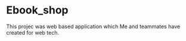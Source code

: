 # Ebook_shop
This projec was web based application which Me and teammates have created for web tech. 
